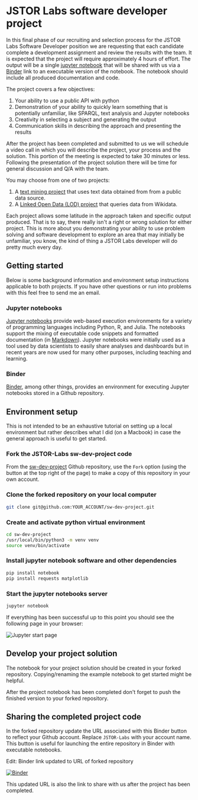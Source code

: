 # JSTOR Labs software developer project

In this final phase of our recruiting and selection process for the JSTOR Labs Software Developer position we are requesting that each candidate complete a development assignment and review the results with the team.  It is expected that the project will require approximately 4 hours of effort. The output will be a single [jupyter notebook](https://jupyter.org/) that will be shared with us via a [Binder](https://mybinder.org/) link to an executable version of the notebook.  The notebook should include all produced documentation and code.

The project covers a few objectives:

1. Your ability to use a public API with python
2. Demonstration of your ability to quickly learn something that is potentially unfamiliar, like SPARQL, text analysis and Jupyter notebooks
3. Creativity in selecting a subject and generating the output
4. Communication skills in describing the approach and presenting the results

After the project has been completed and submitted to us we will schedule a video call in which you will describe the project, your process and the solution.  This portion of the meeting is expected to take 30 minutes or less.  Following the presentation of the project solution there will be time for general discussion and Q/A with the team.

You may choose from one of two projects:

1. A [text mining project](/Project-1.md) that uses text data obtained from from a public data source.
2. A [Linked Open Data (LOD) project](/Project-2.md) that queries data from Wikidata.

Each project allows some latitude in the approach taken and specific output produced.  That is to say, there really isn't a right or wrong solution for either project.  This is more about you demonstrating your ability to use problem solving and software development to explore an area that may initially be unfamiliar, you know, the kind of thing a JSTOR Labs developer will do pretty much every day. 

## Getting started

Below is some background information and environment setup instructions applicable to both projects.  If you have other questions or run into problems with this feel free to send me an email.

### Jupyter notebooks

[Jupyter notebooks](https://jupyter.org/) provide web-based execution environments for a variety of programming languages including Python, R, and Julia.  The notebooks support the mixing of executable code snippets and formatted documentation (in [Markdown](https://www.markdownguide.org/getting-started/)).  Jupyter notebooks were initially used as a tool used by data scientists to easily share analyses and dashboards but in recent years are now used for many other purposes, including teaching and learning.

### Binder

[Binder](https://mybinder.org/), among other things, provides an environment for executing Jupyter notebooks stored in a Github repository.

## Environment setup

This is not intended to be an exhaustive tutorial on setting up a local environment but rather describes what I did (on a Macbook) in case the general approach is useful to get started.

### Fork the JSTOR-Labs sw-dev-project code

From the [sw-dev-project](https://github.com/JSTOR-Labs/sw-dev-project) Github repository, use the `Fork` option (using the button at the top right of the page) to make a copy of this repository in your own account.

### Clone the forked repository on your local computer

```bash
git clone git@github.com:YOUR_ACCOUNT/sw-dev-project.git
```

### Create and activate python virtual environment

```bash
cd sw-dev-project
/usr/local/bin/python3 -m venv venv
source venv/bin/activate
```

### Install jupyter notebook software and other dependencies

```bash
pip install notebook
pip install requests matplotlib
```

### Start the jupyter notebooks server

   ```bash
   jupyter notebook
   ```

If everything has been successful up to this point you should see the following page in your browser:

![Jupyter start page](images/jupyter-start-page.png "Jupyter start page")

## Develop your project solution

The notebook for your project solution should be created in your
forked repository.  Copying/renaming the example notebook to get
started might be helpful.

After the project notebook has been completed don't forget to push the finished version to your forked repository.

## Sharing the completed project code

In the forked repository update the URL associated with this Binder button to reflect your Github account.  Replace `JSTOR-Labs` with your account name.  This button is useful for launching the entire repository in Binder with executable notebooks.

Edit: Binder link updated to URL of forked repository

[![Binder](https://mybinder.org/badge_logo.svg)](https://mybinder.org/v2/gh/julia-ha/sw-dev-project/master)

This updated URL is also the link to share with us after the project has been completed.
